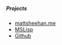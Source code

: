 ---
---

##### Projects #####

* [mattsheehan.me](https://github.com/sheehamj13/sheehamj13.github.io)
* [MSLisp](https://github.com/sheehamj13/mslisp)
* [Github](http://github.com/sheehamj13)